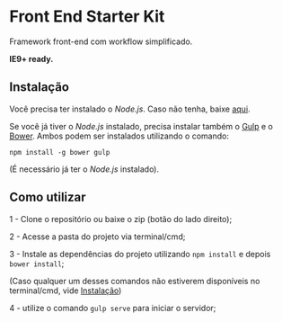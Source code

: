 # Front End Starter Kit

Framework front-end com workflow simplificado.

**IE9+ ready.**

## Instalação

Você precisa ter instalado o *Node.js*. Caso não tenha, baixe [aqui](http://nodejs.org/).

Se você já tiver o *Node.js* instalado, precisa instalar também o [Gulp](http://gulpjs.com/) e o [Bower](http://bower.io/). Ambos podem ser instalados utilizando o comando:

```
npm install -g bower gulp
```

(É necessário já ter o *Node.js* instalado).

## Como utilizar

1 - Clone o repositório ou baixe o zip (botão do lado direito);

2 - Acesse a pasta do projeto via terminal/cmd;

3 - Instale as dependências do projeto utilizando `npm install` e depois `bower install`;

(Caso qualquer um desses comandos não estiverem disponíveis no terminal/cmd, vide [Instalação](#instalacao))

4 - utilize o comando `gulp serve` para iniciar o servidor;

